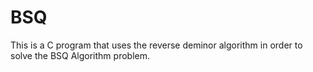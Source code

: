 # BSQ
This is a C program that uses the reverse deminor algorithm in order to solve the BSQ Algorithm problem.
